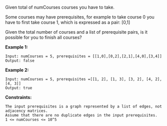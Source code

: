 Given total of numCourses courses you have to take.

Some courses may have prerequisites, for example to take course 0 you have to first take course 1, which is expressed as a pair: [0,1]

Given the total number of courses and a list of prerequisite pairs, is it possible for you to finish all courses?


**Example 1:**
```
Input: numCourses = 5, prerequisites = [[1,0],[0,2],[2,1],[4,0],[3,4]]  
Output: false
```

**Example 2:**
```
Input: numCourses = 5, prerequisites =[[1, 2], [1, 3], [3, 2], [4, 2], [4, 3]]
Output: true
```

**Constraints:**
```
The input prerequisites is a graph represented by a list of edges, not adjacency matrices. 
Assume that there are no duplicate edges in the input prerequisites.
1 <= numCourses <= 10^5
```
